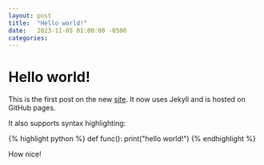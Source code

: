 ```yaml
---
layout: post
title:  "Hello world!"
date:   2023-11-05 01:00:00 -0500
categories:
---
```


# Hello world!

This is the first post on the new [site](/). It now uses Jekyll and is hosted on GitHub pages.

It also supports syntax highlighting:

{% highlight python %}
def func():
    print("hello world!")
{% endhighlight %}

How nice!